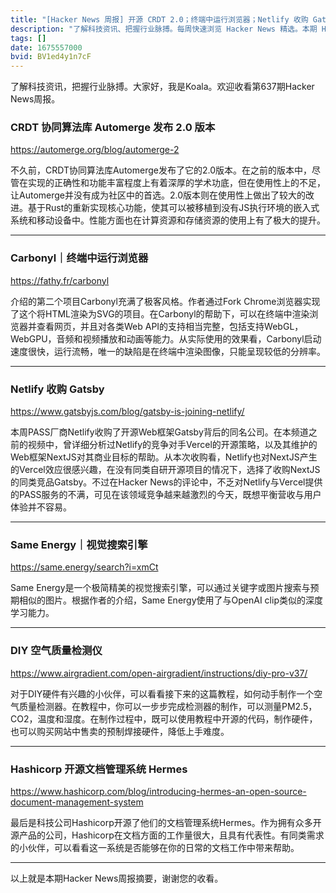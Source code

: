 ```yaml
---
title: "[Hacker News 周报] 开源 CRDT 2.0；终端中运行浏览器；Netlify 收购 Gatsby"
description: "了解科技资讯、把握行业脉搏。每周快速浏览 Hacker News 精选。本期 Hacker Newsletter 地址：https://mailchi.mp/hackernewsletter/637"
tags: []
date: 1675557000
bvid: BV1ed4y1n7cF
---
```

了解科技资讯，把握行业脉搏。大家好，我是Koala。欢迎收看第637期Hacker News周报。


### CRDT 协同算法库 Automerge 发布 2.0 版本

https://automerge.org/blog/automerge-2


不久前，CRDT协同算法库Automerge发布了它的2.0版本。在之前的版本中，尽管在实现的正确性和功能丰富程度上有着深厚的学术功底，但在使用性上的不足，让Automerge并没有成为社区中的首选。2.0版本则在使用性上做出了较大的改进。基于Rust的重新实现核心功能，使其可以被移植到没有JS执行环境的嵌入式系统和移动设备中。性能方面也在计算资源和存储资源的使用上有了极大的提升。

---


### Carbonyl｜终端中运行浏览器

https://fathy.fr/carbonyl

介绍的第二个项目Carbonyl充满了极客风格。作者通过Fork Chrome浏览器实现了这个将HTML渲染为SVG的项目。在Carbonyl的帮助下，可以在终端中渲染浏览器并查看网页，并且对各类Web API的支持相当完整，包括支持WebGL，WebGPU，音频和视频播放和动画等能力。从实际使用的效果看，Carbonyl启动速度很快，运行流畅，唯一的缺陷是在终端中渲染图像，只能呈现较低的分辨率。

---

### Netlify 收购 Gatsby

https://www.gatsbyjs.com/blog/gatsby-is-joining-netlify/

本周PASS厂商Netlify收购了开源Web框架Gatsby背后的同名公司。在本频道之前的视频中，曾详细分析过Netlify的竞争对手Vercel的开源策略，以及其维护的Web框架NextJS对其商业目标的帮助。从本次收购看，Netlify也对NextJS产生的Vercel效应很感兴趣，在没有同类自研开源项目的情况下，选择了收购NextJS的同类竞品Gatsby。不过在Hacker News的评论中，不乏对Netlify与Vercel提供的PASS服务的不满，可见在该领域竞争越来越激烈的今天，既想平衡营收与用户体验并不容易。

---

### Same Energy｜视觉搜索引擎

https://same.energy/search?i=xmCt

Same Energy是一个极简精美的视觉搜索引擎，可以通过关键字或图片搜索与预期相似的图片。根据作者的介绍，Same Energy使用了与OpenAI clip类似的深度学习能力。

---

### DIY 空气质量检测仪

https://www.airgradient.com/open-airgradient/instructions/diy-pro-v37/

对于DIY硬件有兴趣的小伙伴，可以看看接下来的这篇教程，如何动手制作一个空气质量检测器。在教程中，你可以一步步完成检测器的制作，可以测量PM2.5，CO2，温度和湿度。在制作过程中，既可以使用教程中开源的代码，制作硬件，也可以购买网站中售卖的预制焊接硬件，降低上手难度。

---
### Hashicorp 开源文档管理系统 Hermes

https://www.hashicorp.com/blog/introducing-hermes-an-open-source-document-management-system

最后是科技公司Hashicorp开源了他们的文档管理系统Hermes。作为拥有众多开源产品的公司，Hashicorp在文档方面的工作量很大，且具有代表性。有同类需求的小伙伴，可以看看这一系统是否能够在你的日常的文档工作中带来帮助。

---

以上就是本期Hacker News周报摘要，谢谢您的收看。


